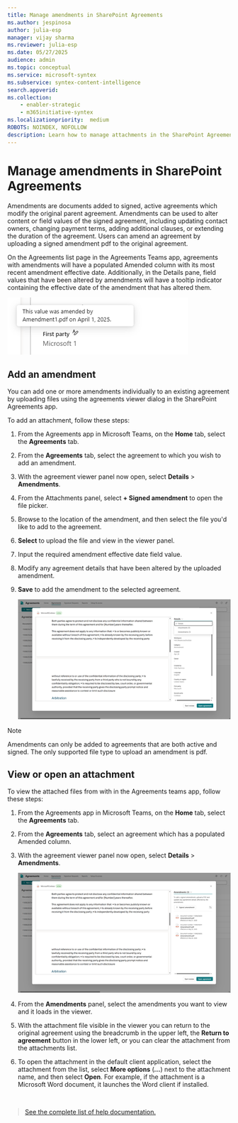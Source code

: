 ```yaml
---
title: Manage amendments in SharePoint Agreements
ms.author: jespinosa
author: julia-esp
manager: vijay sharma
ms.reviewer: julia-esp
ms.date: 05/27/2025
audience: admin
ms.topic: conceptual
ms.service: microsoft-syntex
ms.subservice: syntex-content-intelligence
search.appverid: 
ms.collection: 
    - enabler-strategic
    - m365initiative-syntex
ms.localizationpriority:  medium
ROBOTS: NOINDEX, NOFOLLOW
description: Learn how to manage attachments in the SharePoint Agreements solution.
---
```


# Manage amendments in SharePoint Agreements

Amendments are documents added to signed, active agreements which modify the original parent agreement. Amendments can be used to alter content or field values of the signed agreement, including updating contact owners, changing payment terms, adding additional clauses, or extending the duration of the agreement. Users can amend an agreement by uploading a signed amendment pdf to the original agreement. 

On the Agreements list page in the Agreements Teams app, agreements with amendments will have a populated Amended column with its most recent amendment effective date. Additionally, in the Details pane, field values that have been altered by amendments will have a tooltip indicator containing the effective date of the amendment that has altered them. 

![A screenshot of the agreement viewer page.](../../media/content-understanding/agreements-amendments1.png)

## Add an amendment

You can add one or more amendments individually to an existing agreement by uploading files using the agreements viewer dialog in the SharePoint Agreements app.

To add an attachment, follow these steps:

1.	From the Agreements app in Microsoft Teams, on the **Home** tab, select the **Agreements** tab.

2.	From the **Agreements** tab, select the agreement to which you wish to add an amendment.

3.	With the agreement viewer panel now open, select **Details** > **Amendments**.

4.	From the Attachments panel, select **+ Signed amendment** to open the file picker.

5.	Browse to the location of the amendment, and then select the file you'd like to add to the agreement.

6.	**Select** to upload the file and view in the viewer panel.

7.	Input the required amendment effective date field value.

8.	Modify any agreement details that have been altered by the uploaded amendment.

9.	**Save** to add the amendment to the selected agreement.

    ![A screenshot of the agreement viewer page.](../../media/content-understanding/agreements-detailsdropdown.png)

> [!NOTE]
> Amendments can only be added to agreements that are both active and signed.
> The only supported file type to upload an amendment is pdf.

## View or open an attachment

To view the attached files from with in the Agreements teams app, follow these steps:

1. From the Agreements app in Microsoft Teams, on the **Home** tab, select the **Agreements** tab.

2. From the **Agreements** tab, select an agreement which has a populated Amended column.

3. With the agreement viewer panel now open, select **Details** > **Amendments**.

   ![A screenshot of the agreement viewer page.](../../media/content-understanding/agreements-amendmentspanel.png)


4. From the **Amendments** panel, select the amendments you want to view and it loads in the viewer.

5. With the attachment file visible in the viewer you can return to the original agreement using the breadcrumb in the upper left, the **Return to agreement** button in the lower left, or you can clear the attachment from the attachments list.

6. To open the attachment in the default client application, select the attachment from the list, select **More options** (***...***) next to the attachment name, and then select **Open**. For example, if the attachment is a Microsoft Word document, it launches the Word client if installed.



<br>


> [See the complete list of help documentation.](agreements-overview.md#help-documentation)
